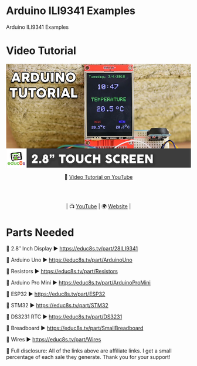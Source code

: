 # Arduino ILI9341 Examples

Arduino ILI9341 Examples

# Video Tutorial

<p align="center">
  <img src="preview.jpg" alt="ILI9341 DISPLAY TUTORIAL WITH ARDUINO" width="800">
</p>

<p align="center">
🎥 <a href="https://www.youtube.com/watch?v=beyDkTBhpgs">Video Tutorial on YouTube</a>
</p>

<br>
<br>
<p align="center">
| 📺 <a href="https://www.youtube.com/educ8s">YouTube</a>
| 🌍 <a href="http://www.educ8s.tv">Website</a> | <br>
</p>

# Parts Needed

🛒 2.8″ Inch Display ▶ https://educ8s.tv/part/28ILI9341

🛒 Arduino Uno ▶ https://educ8s.tv/part/ArduinoUno

🛒 Resistors ▶ https://educ8s.tv/part/Resistors

🛒 Arduino Pro Mini ▶ https://educ8s.tv/part/ArduinoProMini

🛒 ESP32 ▶ https://educ8s.tv/part/ESP32

🛒 STM32 ▶ https://educ8s.tv/part/STM32

🛒 DS3231 RTC ▶ https://educ8s.tv/part/DS3231

🛒 Breadboard ▶ https://educ8s.tv/part/SmallBreadboard

🛒 Wires ▶ https://educ8s.tv/part/Wires

💖 Full disclosure: All of the links above are affiliate links. I get a small percentage of each sale they generate. Thank you for your support!

